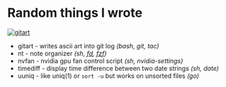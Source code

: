 # Random things I wrote

[![gitart](https://asciinema.org/a/ad1gyIXeIOe56067x7sAzmPxK.svg)](https://asciinema.org/a/ad1gyIXeIOe56067x7sAzmPxK)

- gitart - writes ascii art into git log _(bash, git, tac)_
- nt - note organizer _(sh, [fd](https://github.com/sharkdp/fd), [fzf](https://github.com/junegunn/fzf))_
- nvfan - nvidia gpu fan control script _(sh, nvidia-settings)_
- timediff - display time difference between two date strings _(sh, date)_
- uuniq - like uniq(1) or `sort -u` but works on unsorted files _(go)_
